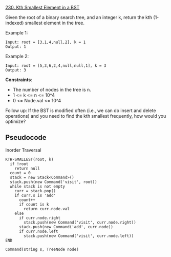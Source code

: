 [230. Kth Smallest Element in a BST](https://leetcode.com/problems/kth-smallest-element-in-a-bst/)

Given the root of a binary search tree, and an integer k, return the kth (1-indexed) smallest element in the tree.

Example 1:

```
Input: root = [3,1,4,null,2], k = 1
Output: 1
```

Example 2:

```
Input: root = [5,3,6,2,4,null,null,1], k = 3
Output: 3
```

**Constraints**:

-   The number of nodes in the tree is n.
-   1 <= k <= n <= 10^4
-   0 <= Node.val <= 10^4

Follow up: If the BST is modified often (i.e., we can do insert and delete operations) and you need to find the kth smallest frequently, how would you optimize?

## Pseudocode

Inorder Traversal

```
KTH-SMALLEST(root, k)
  if !root
    return null
  count = 0
  stack = new Stack<Command>()
  stack.push(new Command('visit', root))
  while stack is not empty
    curr = stack.pop()
    if curr.s is 'add'
      count++
      if count is k
        return curr.node.val
    else
      if curr.node.right
        stack.push(new Command('visit', curr.node.right))
      stack.push(new Command('add', curr.node))
      if curr.node.left
        stack.push(new Command('visit', curr.node.left))
END

Command(string s, TreeNode node)
```
